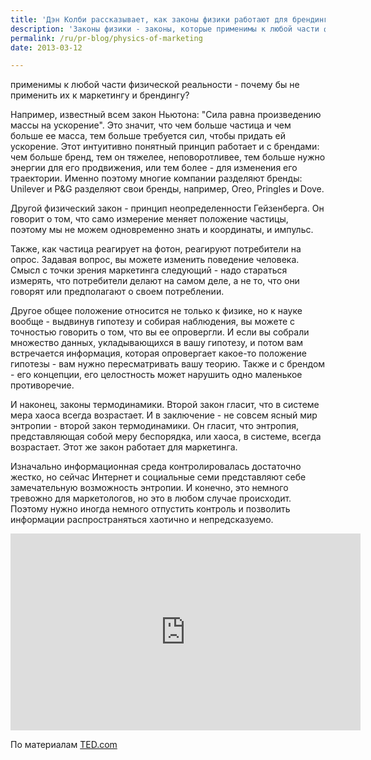 ```yaml
---
title: 'Дэн Колби рассказывает, как законы физики работают для брендинга'
description: 'Законы физики - законы, которые применимы к любой части физической реальности - почему бы не применить их к маркетингу и брендингу?'
permalink: /ru/pr-blog/physics-of-marketing
date: 2013-03-12

---
```


применимы к любой части физической реальности - почему бы не применить их к маркетингу и брендингу?

Например, известный всем закон Ньютона: "Сила равна произведению массы на ускорение". Это значит, что чем больше частица и чем больше ее масса, тем больше требуется сил, чтобы придать ей ускорение. Этот интуитивно понятный принцип работает и с брендами: чем больше бренд, тем он тяжелее, неповоротливее, тем больше нужно энергии для его продвижения, или тем более - для изменения его траектории. Именно поэтому многие компании разделяют бренды: Unilever и P&G разделяют свои бренды, например, Oreo, Pringles и Dove.

Другой физический закон - принцип неопределенности Гейзенберга. Он говорит о том, что само измерение меняет положение частицы, поэтому мы не можем одновременно знать и координаты, и импульс.

Также, как частица реагирует на фотон, реагируют потребители на опрос. Задавая вопрос, вы можете изменить поведение человека. Смысл с точки зрения маркетинга следующий - надо стараться измерять, что потребители делают на самом деле, а не то, что они говорят или предполагают о своем потреблении.

Другое общее положение относится не только к физике, но к науке вообще - выдвинув гипотезу и собирая наблюдения, вы можете с точностью говорить о том, что вы ее опровергли. И если вы собрали множество данных, укладывающихся в вашу гипотезу, и потом вам встречается информация, которая опровергает какое-то положение гипотезы - вам нужно пересматривать вашу теорию. Также и с брендом - его концепции, его целостность может нарушить одно маленькое противоречие.

И наконец, законы термодинамики. Второй закон гласит, что в системе мера хаоса всегда возрастает. И в заключение - не совсем ясный мир энтропии - второй закон термодинамики. Он гласит, что энтропия, представляющая собой меру беспорядка, или хаоса, в системе, всегда возрастает. Этот же закон работает для маркетинга.

Изначально информационная среда контролировалась достаточно жестко, но сейчас Интернет и социальные семи представляют себе замечательную возможность энтропии. И конечно, это немного тревожно для маркетологов, но это в любом случае происходит. Поэтому нужно иногда немного отпустить контроль и позволить информации распространяться хаотично и непредсказуемо.

<iframe src="https://embed.ted.com/talks/lang/ru/dan_cobley_what_physics_taught_me_about_marketing.html" width="560" height="315" frameborder="0" scrolling="no" webkitallowfullscreen mozallowfullscreen allowfullscreen></iframe>

По материалам <a href="https://www.ted.com/talks/dan_cobley_what_physics_taught_me_about_marketing.html"> TED.com </a>

